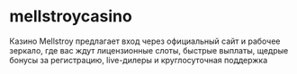 # mellstroycasino
Казино Mellstroy предлагает вход через официальный сайт и рабочее зеркало, где вас ждут лицензионные слоты, быстрые выплаты, щедрые бонусы за регистрацию, live-дилеры и круглосуточная поддержка
